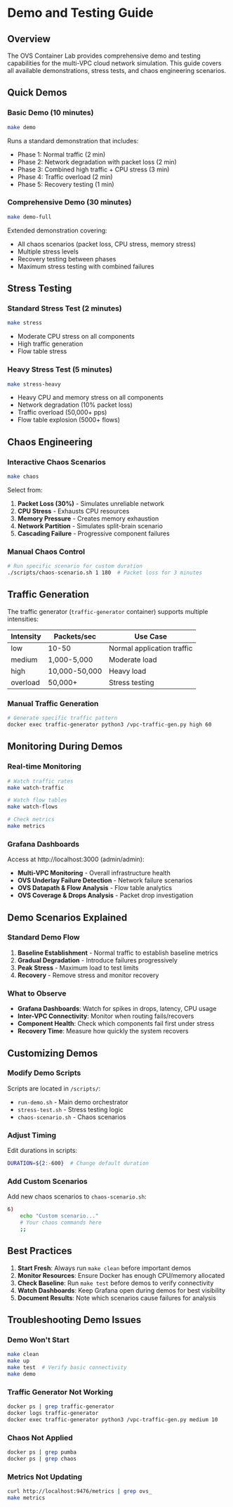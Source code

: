 # Demo and Testing Guide

## Overview

The OVS Container Lab provides comprehensive demo and testing capabilities for the multi-VPC cloud network simulation. This guide covers all available demonstrations, stress tests, and chaos engineering scenarios.

## Quick Demos

### Basic Demo (10 minutes)
```bash
make demo
```
Runs a standard demonstration that includes:
- Phase 1: Normal traffic (2 min)
- Phase 2: Network degradation with packet loss (2 min)
- Phase 3: Combined high traffic + CPU stress (3 min)
- Phase 4: Traffic overload (2 min)
- Phase 5: Recovery testing (1 min)

### Comprehensive Demo (30 minutes)
```bash
make demo-full
```
Extended demonstration covering:
- All chaos scenarios (packet loss, CPU stress, memory stress)
- Multiple stress levels
- Recovery testing between phases
- Maximum stress testing with combined failures

## Stress Testing

### Standard Stress Test (2 minutes)
```bash
make stress
```
- Moderate CPU stress on all components
- High traffic generation
- Flow table stress

### Heavy Stress Test (5 minutes)
```bash
make stress-heavy
```
- Heavy CPU and memory stress on all components
- Network degradation (10% packet loss)
- Traffic overload (50,000+ pps)
- Flow table explosion (5000+ flows)

## Chaos Engineering

### Interactive Chaos Scenarios
```bash
make chaos
```
Select from:
1. **Packet Loss (30%)** - Simulates unreliable network
2. **CPU Stress** - Exhausts CPU resources
3. **Memory Pressure** - Creates memory exhaustion
4. **Network Partition** - Simulates split-brain scenario
5. **Cascading Failure** - Progressive component failures

### Manual Chaos Control
```bash
# Run specific scenario for custom duration
./scripts/chaos-scenario.sh 1 180  # Packet loss for 3 minutes
```

## Traffic Generation

The traffic generator (`traffic-generator` container) supports multiple intensities:

| Intensity | Packets/sec | Use Case |
|-----------|------------|----------|
| low | 10-50 | Normal application traffic |
| medium | 1,000-5,000 | Moderate load |
| high | 10,000-50,000 | Heavy load |
| overload | 50,000+ | Stress testing |

### Manual Traffic Generation
```bash
# Generate specific traffic pattern
docker exec traffic-generator python3 /vpc-traffic-gen.py high 60
```

## Monitoring During Demos

### Real-time Monitoring
```bash
# Watch traffic rates
make watch-traffic

# Watch flow tables
make watch-flows

# Check metrics
make metrics
```

### Grafana Dashboards
Access at http://localhost:3000 (admin/admin):
- **Multi-VPC Monitoring** - Overall infrastructure health
- **OVS Underlay Failure Detection** - Network failure scenarios
- **OVS Datapath & Flow Analysis** - Flow table analytics
- **OVS Coverage & Drops Analysis** - Packet drop investigation

## Demo Scenarios Explained

### Standard Demo Flow
1. **Baseline Establishment** - Normal traffic to establish baseline metrics
2. **Gradual Degradation** - Introduce failures progressively
3. **Peak Stress** - Maximum load to test limits
4. **Recovery** - Remove stress and monitor recovery

### What to Observe
- **Grafana Dashboards**: Watch for spikes in drops, latency, CPU usage
- **Inter-VPC Connectivity**: Monitor when routing fails/recovers
- **Component Health**: Check which components fail first under stress
- **Recovery Time**: Measure how quickly the system recovers

## Customizing Demos

### Modify Demo Scripts
Scripts are located in `/scripts/`:
- `run-demo.sh` - Main demo orchestrator
- `stress-test.sh` - Stress testing logic
- `chaos-scenario.sh` - Chaos scenarios

### Adjust Timing
Edit durations in scripts:
```bash
DURATION=${2:-600}  # Change default duration
```

### Add Custom Scenarios
Add new chaos scenarios to `chaos-scenario.sh`:
```bash
6)
    echo "Custom scenario..."
    # Your chaos commands here
    ;;
```

## Best Practices

1. **Start Fresh**: Always run `make clean` before important demos
2. **Monitor Resources**: Ensure Docker has enough CPU/memory allocated
3. **Check Baseline**: Run `make test` before demos to verify connectivity
4. **Watch Dashboards**: Keep Grafana open during demos for best visibility
5. **Document Results**: Note which scenarios cause failures for analysis

## Troubleshooting Demo Issues

### Demo Won't Start
```bash
make clean
make up
make test  # Verify basic connectivity
make demo
```

### Traffic Generator Not Working
```bash
docker ps | grep traffic-generator
docker logs traffic-generator
docker exec traffic-generator python3 /vpc-traffic-gen.py medium 10
```

### Chaos Not Applied
```bash
docker ps | grep pumba
docker ps | grep chaos
```

### Metrics Not Updating
```bash
curl http://localhost:9476/metrics | grep ovs_
make metrics
```